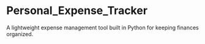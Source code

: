 # Personal_Expense_Tracker
A lightweight expense management tool built in Python for keeping finances organized.
